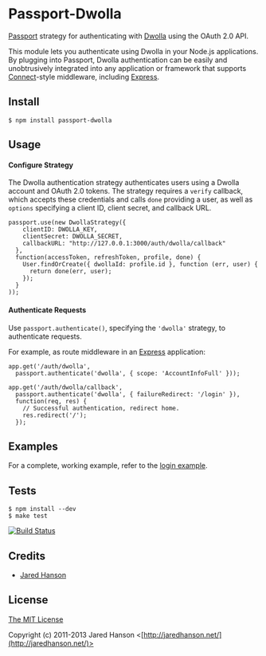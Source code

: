 # Passport-Dwolla

[Passport](https://github.com/jaredhanson/passport) strategy for authenticating
with [Dwolla](http://www.dwolla.com/) using the OAuth 2.0 API.

This module lets you authenticate using Dwolla in your Node.js applications.
By plugging into Passport, Dwolla authentication can be easily and
unobtrusively integrated into any application or framework that supports
[Connect](http://www.senchalabs.org/connect/)-style middleware, including
[Express](http://expressjs.com/).

## Install

    $ npm install passport-dwolla

## Usage

#### Configure Strategy

The Dwolla authentication strategy authenticates users using a Dwolla account
and OAuth 2.0 tokens.  The strategy requires a `verify` callback, which accepts
these credentials and calls `done` providing a user, as well as `options`
specifying a client ID, client secret, and callback URL.

    passport.use(new DwollaStrategy({
        clientID: DWOLLA_KEY,
        clientSecret: DWOLLA_SECRET,
        callbackURL: "http://127.0.0.1:3000/auth/dwolla/callback"
      },
      function(accessToken, refreshToken, profile, done) {
        User.findOrCreate({ dwollaId: profile.id }, function (err, user) {
          return done(err, user);
        });
      }
    ));

#### Authenticate Requests

Use `passport.authenticate()`, specifying the `'dwolla'` strategy, to
authenticate requests.

For example, as route middleware in an [Express](http://expressjs.com/)
application:

    app.get('/auth/dwolla',
      passport.authenticate('dwolla', { scope: 'AccountInfoFull' }));

    app.get('/auth/dwolla/callback', 
      passport.authenticate('dwolla', { failureRedirect: '/login' }),
      function(req, res) {
        // Successful authentication, redirect home.
        res.redirect('/');
      });

## Examples

For a complete, working example, refer to the [login example](https://github.com/jaredhanson/passport-dwolla/tree/master/examples/login).

## Tests

    $ npm install --dev
    $ make test

[![Build Status](https://secure.travis-ci.org/jaredhanson/passport-dwolla.png)](http://travis-ci.org/jaredhanson/passport-dwolla)

## Credits

  - [Jared Hanson](http://github.com/jaredhanson)

## License

[The MIT License](http://opensource.org/licenses/MIT)

Copyright (c) 2011-2013 Jared Hanson <[http://jaredhanson.net/](http://jaredhanson.net/)>
